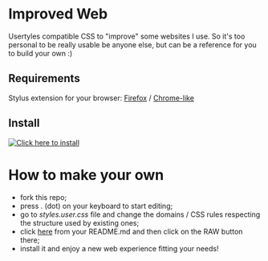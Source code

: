 # Improved Web
Usertyles compatible CSS to "improve" some websites I use. So it's too personal to be really usable be anyone else, but can be a reference for you to build your own :)

## Requirements
Stylus extension for your browser: [Firefox](https://addons.mozilla.org/en-US/firefox/addon/styl-us/) / [Chrome-like](https://chrome.google.com/webstore/detail/stylus/clngdbkpkpeebahjckkjfobafhncgmne)

## Install
[![Click here to install](https://camo.githubusercontent.com/578c1eba3c1c692f2495cfbd728afd57a38260c1/68747470733a2f2f696d672e736869656c64732e696f2f62616467652f496e7374616c6c2532306469726563746c79253230776974682d5374796c75732d2532333364616565393f7374796c653d666f722d7468652d6261646765)](https://github.com/ivanaugustobd/improved-web/raw/master/styles.user.css)

# How to make your own
- fork this repo;
- press . (dot) on your keyboard to start editing;
- go to _styles.user.css_ file and change the domains / CSS rules respecting the structure used by existing ones;
- click [here](styles.user.css) from your README.md and then click on the RAW button there;
- install it and enjoy a new web experience fitting your needs!
